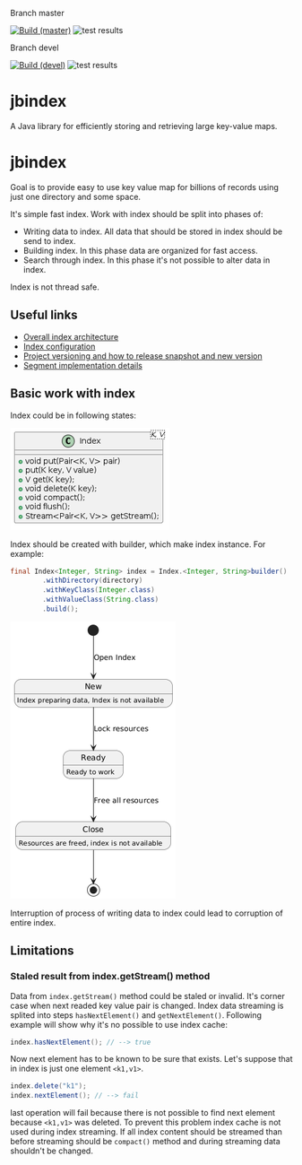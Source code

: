 Branch master

[![Build (master)](https://github.com/jajir/jbindex/actions/workflows/maven.yml/badge.svg?branch=master)](https://github.com/jajir/jbindex/actions/workflows/maven.yml?query=branch%3Amaster)
![test results](https://gist.githubusercontent.com/jajir/a613341fb9d9d0c6a426b42a714700b7/raw/badge-master.svg)

Branch devel

[![Build (devel)](https://github.com/jajir/jbindex/actions/workflows/maven.yml/badge.svg?branch=devel)](https://github.com/jajir/jbindex/actions/workflows/maven.yml?query=branch%3Adevel)
![test results](https://gist.githubusercontent.com/jajir/a613341fb9d9d0c6a426b42a714700b7/raw/badge-devel.svg)

# jbindex

A Java library for efficiently storing and retrieving large key-value maps.

# jbindex

Goal is to provide easy to use key value map for billions of records using just one directory and some space.

It's simple fast index. Work with index should be split into phases of:

* Writing data to index. All data that should be stored in index should be send to index.
* Building index. In this phase data are organized for fast access.
* Search through index. In this phase it's not possible to alter data in index.

Index is not thread safe.

## Useful links

* [Overall index architecture](architecture.md)
* [Index configuration](configuration.md)
* [Project versioning and how to release snapshot and new version](release.md)
* [Segment implementation details](segment.md)

## Basic work with index

Index could be in following states:

![Index methods](./images/index-class.png)

Index should be created with builder, which make index instance. For example:

```java
final Index<Integer, String> index = Index.<Integer, String>builder()
        .withDirectory(directory)
        .withKeyClass(Integer.class)
        .withValueClass(String.class)
        .build();
```

![Index states](./images/index-state-diagram.png)

Interruption of process of writing data to index could lead to corruption of entire index.

## Limitations

### Staled result from index.getStream() method

Data from `index.getStream()` method could be staled or invalid. It's corner case when next readed key value pair is changed. Index data streaming is splited into steps `hasNextElement()` and `getNextElement()`. Following example will show why it's no possible to use index cache:

```java
index.hasNextElement(); // --> true
```

Now next element has to be known to be sure that exists. Let's suppose that in index is just one element `<k1,v1>`.

```java
index.delete("k1");
index.nextElement(); // --> fail
```

last operation will fail because there is not possible to find next element because `<k1,v1>` was deleted. To prevent this problem index cache is not used during index streaming. If all index content should be streamed than before streaming should be `compact()` method and during streaming data shouldn't be changed.
